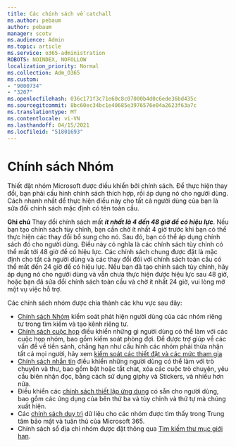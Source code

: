 ```yaml
---
title: Các chính sách về catchall
ms.author: pebaum
author: pebaum
manager: scotv
ms.audience: Admin
ms.topic: article
ms.service: o365-administration
ROBOTS: NOINDEX, NOFOLLOW
localization_priority: Normal
ms.collection: Adm_O365
ms.custom:
- "9000734"
- "3207"
ms.openlocfilehash: 036c171f3c71e60c8c07000b4d0c6ede36bd435c
ms.sourcegitcommit: 8bc60ec34bc1e40685e3976576e04a2623f63a7c
ms.translationtype: MT
ms.contentlocale: vi-VN
ms.lasthandoff: 04/15/2021
ms.locfileid: "51801693"
---
```

# <a name="teams-policies"></a>Chính sách Nhóm

Thiết đặt nhóm Microsoft được điều khiển bởi chính sách. Để thực hiện thay đổi, bạn phải cấu hình chính sách thích hợp, rồi áp dụng nó cho người dùng. Cách nhanh nhất để thực hiện điều này cho tất cả người dùng của bạn là sửa đổi chính sách mặc định có tên toàn cầu. 

**Ghi chú** Thay đổi chính sách mất **_ít nhất là 4 đến 48 giờ để có hiệu lực_**. Nếu bạn tạo chính sách tùy chỉnh, bạn cần chờ ít nhất 4 giờ trước khi bạn có thể thực hiện các thay đổi bổ sung cho nó. Sau đó, bạn có thể áp dụng chính sách đó cho người dùng. Điều này có nghĩa là các chính sách tùy chỉnh có thể mất tới 48 giờ để có hiệu lực. Các chính sách chung được đặt là mặc định cho tất cả người dùng và các thay đổi đối với chính sách toàn cầu có thể mất đến 24 giờ để có hiệu lực. Nếu bạn đã tạo chính sách tùy chỉnh, hãy áp dụng nó cho người dùng và vẫn chưa thực hiện được hiệu lực sau 48 giờ, hoặc bạn đã sửa đổi chính sách toàn cầu và chờ ít nhất 24 giờ, vui lòng mở một vụ việc hỗ trợ.

Các chính sách nhóm được chia thành các khu vực sau đây:

- [Chính sách Nhóm](https://docs.microsoft.com/MicrosoftTeams/teams-policies) kiểm soát phát hiện người dùng của các nhóm riêng tư trong tìm kiếm và tạo kênh riêng tư.  
- [Chính sách cuộc họp](https://docs.microsoft.com/microsoftteams/meeting-policies-in-teams) điều khiển những gì người dùng có thể làm với các cuộc họp nhóm, bao gồm kiểm soát phòng đợi. Để được trợ giúp về các vấn đề về tiền sảnh, chẳng hạn như cấu hình các nhóm phải thừa nhận tất cả mọi người, hãy xem [kiểm soát các thiết đặt và các mức tham gia](https://docs.microsoft.com/alchemyinsights/bypass-lobby)
- [Chính sách nhắn tin](https://docs.microsoft.com/microsoftteams/messaging-policies-in-teams) điều khiển những người dùng có thể làm với trò chuyện và thư, bao gồm bật hoặc tắt chat, xóa các cuộc trò chuyện, yêu cầu biên nhận đọc, bằng cách sử dụng giphy và Stickers, và nhiều hơn nữa.
- Điều khiển các [chính sách thiết lập ứng dụng](https://docs.microsoft.com/MicrosoftTeams/teams-app-setup-policies) có sẵn cho người dùng, bao gồm các ứng dụng của bên thứ ba và tùy chỉnh và thứ tự mà chúng xuất hiện.  
- Các [chính sách duy trì](https://docs.microsoft.com/microsoftteams/retention-policies) dữ liệu cho các nhóm được tìm thấy trong Trung tâm bảo mật và tuân thủ của Microsoft 365.
- Chính sách sổ địa chỉ nhóm được đặt thông qua [Tìm kiếm thư mục giới hạn](https://docs.microsoft.com/MicrosoftTeams/teams-scoped-directory-search).